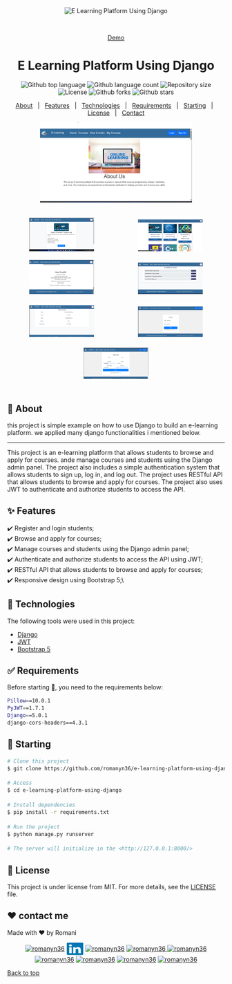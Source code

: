 <div align="center" id="top"> 
  <img src="./.github/app.gif" alt="E Learning Platform Using Django" />

  &#xa0;

  <a href="images/demo.mp4">Demo</a>
</div>

<h1 align="center">E Learning Platform Using Django</h1>


<p align="center">
  <img alt="Github top language" src="https://img.shields.io/github/languages/top/romanyn36/e-learning-platform-using-django?color=56BEB8">

  <img alt="Github language count" src="https://img.shields.io/github/languages/count/romanyn36/e-learning-platform-using-django?color=56BEB8">

  <img alt="Repository size" src="https://img.shields.io/github/repo-size/romanyn36/e-learning-platform-using-django?color=56BEB8">

  <img alt="License" src="https://img.shields.io/github/license/romanyn36/e-learning-platform-using-django?color=56BEB8">

  <img alt="Github forks" src="https://img.shields.io/github/forks/romanyn36/e-learning-platform-using-django?color=56BEB8" />

  <img alt="Github stars" src="https://img.shields.io/github/stars/romanyn36/e-learning-platform-using-django?color=56BEB8" />
</p>



<p align="center">
  <a href="#dart-about">About</a> &#xa0; | &#xa0; 
  <a href="#sparkles-features">Features</a> &#xa0; | &#xa0;
  <a href="#rocket-technologies">Technologies</a> &#xa0; | &#xa0;
  <a href="#white_check_mark-requirements">Requirements</a> &#xa0; | &#xa0;
  <a href="#checkered_flag-starting">Starting</a> &#xa0; | &#xa0;
  <a href="#memo-license">License</a> &#xa0; | &#xa0;
  <a href="#heart-contact-me">Contact</a>

<div style="display: flex; justify-content: center;">
    <img src="images/h0.png" alt="h0" style="width: 70%; max-width: 800px;" />
</div>

<div style="display: flex; justify-content: space-around; flex-wrap: wrap; margin-top: 20px;">
    <img src="images/desc.png" alt="desc" style="width: 150px; margin: 10px;" />
    <img src="images/home.png" alt="home" style="width: 150px; margin: 10px;" />
    <img src="images/how.png" alt="how" style="width: 150px; margin: 10px;" />
    <img src="images/mycourse.png" alt="mycourse" style="width: 150px; margin: 10px;" />
    <img src="images/profile.png" alt="profile" style="width: 150px; margin: 10px;" />
    <img src="images/signin.png" alt="signin" style="width: 150px; margin: 10px;" />
    <img src="images/signup.png" alt="signup" style="width: 150px; margin: 10px;" />
</div>




<br>

## :dart: About ##
this project is simple example on how to use Django to build an e-learning platform. we applied many django functionalities i mentioned below.
<hr>
  This project is an e-learning platform that allows students to browse and apply for courses. ande manage courses and students using the Django admin panel. The project also includes a simple authentication system that allows students to sign up, log in, and log out. The project uses  RESTful API that allows students to browse and apply for courses. The project also uses JWT to authenticate and authorize students to access the API.

## :sparkles: Features ##

:heavy_check_mark: Register and login students;\
:heavy_check_mark: Browse and apply for courses;\
:heavy_check_mark: Manage courses and students using the Django admin panel;\
:heavy_check_mark: Authenticate and authorize students to access the API using JWT;\
:heavy_check_mark: RESTful API that allows students to browse and apply for courses;\
:heavy_check_mark: Responsive design using Bootstrap 5;\


## :rocket: Technologies ##

The following tools were used in this project:

- [Django](https://www.djangoproject.com/)
- [JWT](https://jwt.io/)
- [Bootstrap 5](https://getbootstrap.com/)

## :white_check_mark: Requirements ##

Before starting :checkered_flag:, you need to the requirements below:
```bash 
Pillow==10.0.1
PyJWT==1.7.1
Django==5.0.1
django-cors-headers==4.3.1
```

## :checkered_flag: Starting ##

```bash
# Clone this project
$ git clone https://github.com/romanyn36/e-learning-platform-using-django

# Access
$ cd e-learning-platform-using-django

# Install dependencies
$ pip install -r requirements.txt

# Run the project
$ python manage.py runserver

# The server will initialize in the <http://127.0.0.1:8000/>
```

## :memo: License ##

This project is under license from MIT. For more details, see the [LICENSE](LICENSE.md) file.

## :heart: contact me ##
Made with :heart: by Romani 
<p align="center">
 
<!-- icons  --><a href="https://github.com/romanyn36" target="blank"><img align="center" src="https://raw.githubusercontent.com/rahuldkjain/github-profile-readme-generator/master/src/images/icons/Social/github.svg" alt="romanyn36" height="30" width="40" /></a> <a href="https://linkedin.com/in/romanyn36" target="blank"><img align="center" src="https://raw.githubusercontent.com/devicons/devicon/master/icons/linkedin/linkedin-original.svg" alt="romanyn36" height="30" width="40" /></a> <a href="https://fb.com/romanyn3" target="blank"><img align="center" src="https://raw.githubusercontent.com/rahuldkjain/github-profile-readme-generator/master/src/images/icons/Social/facebook.svg" alt="romanyn36" height="30" width="40" /></a> <a href="https://twitter.com/romanyn36" target="blank"><img align="center" src="https://raw.githubusercontent.com/rahuldkjain/github-profile-readme-generator/master/src/images/icons/Social/twitter.svg" alt="romanyn36" height="30" width="40" /> <a href="https://stackoverflow.com/users/17348975/romani" target="blank"><img align="center" src="https://raw.githubusercontent.com/rahuldkjain/github-profile-readme-generator/master/src/images/icons/Social/stack-overflow.svg" alt="romanyn36" height="30" width="40" /></a><a href="https://kaggle.com/romanyn36" target="blank"><img align="center" src="https://raw.githubusercontent.com/rahuldkjain/github-profile-readme-generator/master/src/images/icons/Social/kaggle.svg" alt="romanyn36" height="30" width="40" /></a> <a href="https://www.instagram.com/romanyn36" target="blank"><img align="center" src="https://raw.githubusercontent.com/rahuldkjain/github-profile-readme-generator/master/src/images/icons/Social/instagram.svg" alt="romanyn36" height="30" width="40" /></a> <a href="https://www.leetcode.com/romanyn36" target="blank"><img align="center" src="https://raw.githubusercontent.com/rahuldkjain/github-profile-readme-generator/master/src/images/icons/Social/leet-code.svg" alt="romanyn36" height="30" width="40" /></a> <a href="https://dev.to/romanyn36" target="blank"><img align="center" src="https://raw.githubusercontent.com/rahuldkjain/github-profile-readme-generator/master/src/images/icons/Social/devto.svg" alt="romanyn36" height="30" width="40" /></a>

<!-- <a href="https://www.buymeacoffee.com/romanyn36" target="_blank" style="display: inline-block;">
    <img src="https://img.shields.io/badge/Donate-Buy%20Me%20A%20Coffee-orange.svg?style=flat-square&logo=buymeacoffee" align="center"/>
  </a> -->
  
</p>

<a href="#top">Back to top</a>
